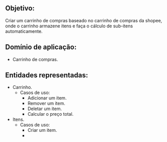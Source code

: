 ## Objetivo:
Criar um carrinho de compras baseado no carrinho de compras da shopee, onde o carrinho armazene
itens e faça o cálculo de sub-itens automaticamente. 

## Domínio de aplicação:
- Carrinho de compras.
    

## Entidades representadas:
- Carrinho. 
    - Casos de uso:
        - Adicionar um item. 
        - Remover um item. 
        - Deletar um item. 
        - Calcular o preço total. 
- Itens.    
    - Casos de uso:
        - Criar um item. 
        - 